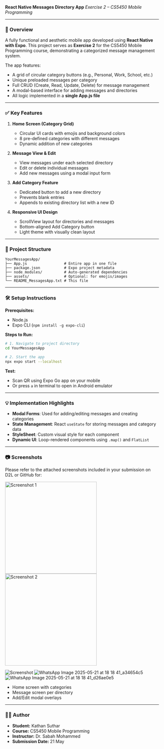 **React Native Messages Directory App**
*Exercise 2 – CS5450 Mobile Programming*

---

### 📱 Overview

A fully functional and aesthetic mobile app developed using **React Native with Expo**. This project serves as **Exercise 2** for the CS5450 Mobile Programming course, demonstrating a categorized message management system.

The app features:

* A grid of circular category buttons (e.g., Personal, Work, School, etc.)
* Unique preloaded messages per category
* Full CRUD (Create, Read, Update, Delete) for message management
* A modal-based interface for adding messages and directories
* All logic implemented in a **single App.js file**

---

### ✅ Key Features

1. **Home Screen (Category Grid)**

   * Circular UI cards with emojis and background colors
   * 8 pre-defined categories with different messages
   * Dynamic addition of new categories

2. **Message View & Edit**

   * View messages under each selected directory
   * Edit or delete individual messages
   * Add new messages using a modal input form

3. **Add Category Feature**

   * Dedicated button to add a new directory
   * Prevents blank entries
   * Appends to existing directory list with a new ID

4. **Responsive UI Design**

   * ScrollView layout for directories and messages
   * Bottom-aligned Add Category button
   * Light theme with visually clean layout

---

### 📁 Project Structure

```
YourMessagesApp/
├── App.js                 # Entire app in one file
├── package.json           # Expo project metadata
├── node_modules/          # Auto-generated dependencies
├── assets/                # Optional: for emojis/images
└── README_MessagesApp.txt # This file
```

---

### 🛠 Setup Instructions

**Prerequisites:**

* Node.js
* Expo CLI (`npm install -g expo-cli`)

**Steps to Run:**

```bash
# 1. Navigate to project directory
cd YourMessagesApp

# 2. Start the app
npx expo start --localhost
```

**Test:**

* Scan QR using Expo Go app on your mobile
* Or press `a` in terminal to open in Android emulator

---

### 💡 Implementation Highlights

* **Modal Forms**: Used for adding/editing messages and creating categories
* **State Management**: React `useState` for storing messages and category data
* **StyleSheet**: Custom visual style for each component
* **Dynamic UI**: Loop-rendered components using `.map()` and `FlatList`

---

### 📷 Screenshots

Please refer to the attached screenshots included in your submission on D2L or GitHub for:

<img src="https://github.com/user-attachments/assets/e157c3ac-d4b6-4904-be61-6d3669af0f7b" width="300" alt="Screenshot 1"/>

<img src="https://github.com/user-attachments/assets/cf9ed843-9686-41b4-a630-8158c225c2b1" width="300" alt="Screenshot 2"/>

![Screenshot](https://github.com/user-attachments/assets/00eb6d31-dc56-49fc-bd15-8dfcd76b7d96)
![WhatsApp Image 2025-05-21 at 18 18 41_a34654c5](https://github.com/user-attachments/assets/e157c3ac-d4b6-4904-be61-6d3669af0f7b)
![WhatsApp Image 2025-05-21 at 18 18 41_d26ae0e5](https://github.com/user-attachments/assets/cf9ed843-9686-41b4-a630-8158c225c2b1)


* Home screen with categories
* Message screen per directory
* Add/Edit modal overlays

---



### 👨‍💻 Author

* **Student:** Kathan Suthar
* **Course:** CS5450 Mobile Programming
* **Instructor:** Dr. Sabah Mohammed
* **Submission Date:** 21 May
